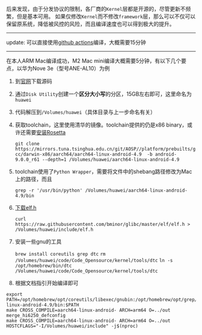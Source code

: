
后来发现，由于分发协议的限制，各厂商的`Kernel`层都是开源的，尽管更新不频繁，但是基本可用。
如果仅修改`Kernel`而不修改`framework`层，那么可以不仅可以保留原系统，降低被风控的风险，而且编译速度也可以得到极大的提升。

---
update:
可以直接使用[github actions](https://github.com/Nappp/roms/actions/workflows/main.yml)编译，大概需要15分钟


---
在本人ARM Mac编译成功，M2 Mac mini编译大概需要5分钟，有以下几个要点，以华为Nove 3e（型号ANE-AL10）为例
1. 到[官网](https://consumer.huawei.com/en/opensource/detail/?siteCode=worldwide&keywords=ANE&fileType=openSourceSoftware&pageSize=10&curPage=1)下载源码
2. 通过`Disk Utility`创建一个**区分大小写**的分区，15GB左右即可，这里命名为`huawei`
3. 代码解压到`/Volumes/huawei`（具体目录与上一步命名有关）
4. 获取toolchain，这里使用清华的镜像。toolchain提供的仍是x86 binary，或许还需要[安装Rosetta](https://support.apple.com/HT211861)
   
   `git clone https://mirrors.tuna.tsinghua.edu.cn/git/AOSP//platform/prebuilts/gcc/darwin-x86/aarch64/aarch64-linux-android-4.9  -b android-9.0.0_r61 --depth=1 /Volumes/huawei/aarch64-linux-android-4.9`

5. toolchain使用了`Python Wrapper`，需要将文件中的shebang路径修改为Mac上的路径，而且

    `grep -r '/usr/bin/python' /Volumes/huawei/aarch64-linux-android-4.9/bin`

6. [下载elf.h](https://ixx.life/notes/cross-compile-linux-on-macos/)

    `curl https://raw.githubusercontent.com/bminor/glibc/master/elf/elf.h >  /Volumes/huawei/include/elf.h`

7. 安装一些gnu的工具

   `brew install coreutils grep dtc`
   `rm /Volumes/huawei/code/Code_Opensource/kernel/tools/dtc`
   `ln -s /opt/homebrew/bin/dtc /Volumes/huawei/code/Code_Opensource/kernel/tools/dtc`

9. 根据文档指引开始编译即可

````
export PATH=/opt/homebrew/opt/coreutils/libexec/gnubin:/opt/homebrew/opt/grep/libexec/gnubin:/Volumes/huawei/aarch64-linux-android-4.9/bin:$PATH
make CROSS_COMPILE=aarch64-linux-android- ARCH=arm64 O=../out merge_hi6250_defconfig
make CROSS_COMPILE=aarch64-linux-android- ARCH=arm64 O=../out HOSTCFLAGS="-I/Volumes/huawei/include" -j$(nproc)
````
